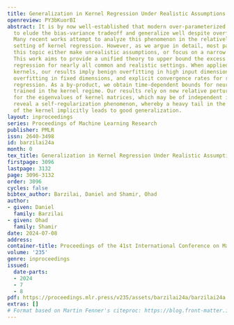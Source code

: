 ```yaml
---
title: Generalization in Kernel Regression Under Realistic Assumptions
openreview: PY3bKuorBI
abstract: It is by now well-established that modern over-parameterized models seem
  to elude the bias-variance tradeoff and generalize well despite overfitting noise.
  Many recent works attempt to analyze this phenomenon in the relatively tractable
  setting of kernel regression. However, as we argue in detail, most past works on
  this topic either make unrealistic assumptions, or focus on a narrow problem setup.
  This work aims to provide a unified theory to upper bound the excess risk of kernel
  regression for nearly all common and realistic settings. When applied to common
  kernels, our results imply benign overfitting in high input dimensions, nearly tempered
  overfitting in fixed dimensions, and explicit convergence rates for regularized
  regression. As a by-product, we obtain time-dependent bounds for neural networks
  trained in the kernel regime. Our results rely on new relative perturbation bounds
  for the eigenvalues of kernel matrices, which may be of independent interest. These
  reveal a self-regularization phenomenon, whereby a heavy tail in the eigendecomposition
  of the kernel implicitly leads to good generalization.
layout: inproceedings
series: Proceedings of Machine Learning Research
publisher: PMLR
issn: 2640-3498
id: barzilai24a
month: 0
tex_title: Generalization in Kernel Regression Under Realistic Assumptions
firstpage: 3096
lastpage: 3132
page: 3096-3132
order: 3096
cycles: false
bibtex_author: Barzilai, Daniel and Shamir, Ohad
author:
- given: Daniel
  family: Barzilai
- given: Ohad
  family: Shamir
date: 2024-07-08
address:
container-title: Proceedings of the 41st International Conference on Machine Learning
volume: '235'
genre: inproceedings
issued:
  date-parts:
  - 2024
  - 7
  - 8
pdf: https://proceedings.mlr.press/v235/assets/barzilai24a/barzilai24a.pdf
extras: []
# Format based on Martin Fenner's citeproc: https://blog.front-matter.io/posts/citeproc-yaml-for-bibliographies/
---
```

